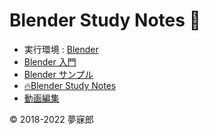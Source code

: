 # Blender Study Notes 🔰

* 実行環境 : [Blender](https://www.blender.org/) 
* [Blender 入門](https://github.com/mubirou/Blender/tree/master/introduction)
* [Blender サンプル](https://github.com/mubirou/Blender/tree/master/sample)
* [🔥Blender Study Notes](https://github.com/mubirou/Blender/tree/master/study-notes#blender-study-notes)
* [動画編集](https://github.com/mubirou/Blender/tree/master/video)

© 2018-2022 夢寐郎

